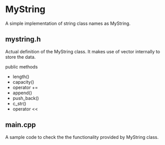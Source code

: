 # MyString
A simple implementation of string class names as MyString.

## mystring.h
Actual definition of the MyString class.
It makes use of vector<char> internally to store the data.

public methods

- length()
- capacity()
- operator +=
- append()
- push_back()
- c_str()
- operator <<

## main.cpp
A sample code to check the the functionality provided by MyString class.
